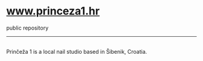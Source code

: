 # www.princeza1.hr <br>
public repository <hr>
<br>
Prinčeža 1 is a local nail studio based in Šibenik, Croatia.